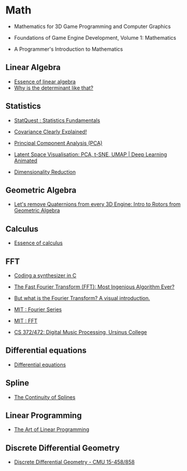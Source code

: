 # Math

* Mathematics for 3D Game Programming and Computer Graphics
* Foundations of Game Engine Development, Volume 1: Mathematics

* A Programmer's Introduction to Mathematics

## Linear Algebra

* [Essence of linear algebra](https://www.youtube.com/playlist?list=PLZHQObOWTQDPD3MizzM2xVFitgF8hE_ab)
* [Why is the determinant like that?](https://www.youtube.com/watch?v=Sv7VseMsOQc)

## Statistics

* [StatQuest : Statistics Fundamentals](https://www.youtube.com/playlist?list=PLblh5JKOoLUK0FLuzwntyYI10UQFUhsY9)

* [Covariance Clearly Explained!](https://www.youtube.com/watch?v=TPcAnExkWwQ)
* [Principal Component Analysis (PCA)](https://www.youtube.com/watch?v=g-Hb26agBFg)
* [Latent Space Visualisation: PCA, t-SNE, UMAP | Deep Learning Animated](https://www.youtube.com/watch?v=o_cAOa5fMhE)
* [Dimensionality Reduction](https://www.youtube.com/playlist?list=PLV8yxwGOxvvoJ87mFL27k7XSDq_lF3pD5)

## Geometric Algebra

* [Let's remove Quaternions from every 3D Engine: Intro to Rotors from Geometric Algebra](https://www.youtube.com/watch?v=Idlv83CxP-8&t=903s)

## Calculus

* [Essence of calculus](https://www.youtube.com/playlist?list=PLZHQObOWTQDMsr9K-rj53DwVRMYO3t5Yr)

## FFT

* [Coding a synthesizer in C](https://www.youtube.com/playlist?list=PLJak15SQAGJPm438EBNkHE-olvaTc8rHv)

* [The Fast Fourier Transform (FFT): Most Ingenious Algorithm Ever?](https://www.youtube.com/watch?v=h7apO7q16V0)
* [But what is the Fourier Transform? A visual introduction.](https://www.youtube.com/watch?v=spUNpyF58BY)

* [MIT : Fourier Series](https://www.youtube.com/watch?v=vA9dfINW4Rg)
* [MIT : FFT](https://www.youtube.com/watch?v=iTMn0Kt18tg)

* [CS 372/472: Digital Music Processing, Ursinus College](youtube.com/playlist?list=PLxGzv4uunL64oPNYSkBOt1lECGrVK6jru)

## Differential equations

* [Differential equations](https://www.youtube.com/playlist?list=PLZHQObOWTQDNPOjrT6KVlfJuKtYTftqH6)

## Spline

* [The Continuity of Splines](https://www.youtube.com/watch?v=jvPPXbo87ds)

## Linear Programming

* [The Art of Linear Programming](https://www.youtube.com/watch?v=E72DWgKP_1Y)

## Discrete Differential Geometry

* [Discrete Differential Geometry - CMU 15-458/858](https://www.youtube.com/playlist?list=PL9_jI1bdZmz0hIrNCMQW1YmZysAiIYSSS)
